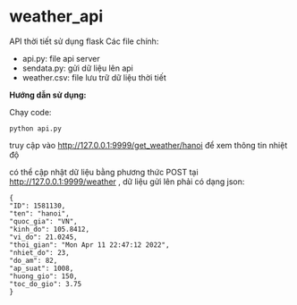 # weather_api
API thời tiết sử dụng flask
Các file chính:
- api.py: file api server
- sendata.py: gửi dữ liệu lên api
- weather.csv: file lưu trữ dữ liệu thời tiết
 
 **Hướng dẫn sử dụng:**
 
Chạy code:

``` python api.py ```

truy cập vào <http://127.0.0.1:9999/get_weather/hanoi> để xem thông tin nhiệt độ

có thể cập nhật dữ liệu bằng phương thức POST tại <http://127.0.0.1:9999/weather> , dữ liệu gửi lên phải có dạng json:

    {
    "ID": 1581130,
    "ten": "hanoi",
    "quoc_gia": "VN",
    "kinh_do": 105.8412,
    "vi_do": 21.0245,
    "thoi_gian": "Mon Apr 11 22:47:12 2022",
    "nhiet_do": 23,
    "do_am": 82,
    "ap_suat": 1008,
    "huong_gio": 150,
    "toc_do_gio": 3.75
    }

